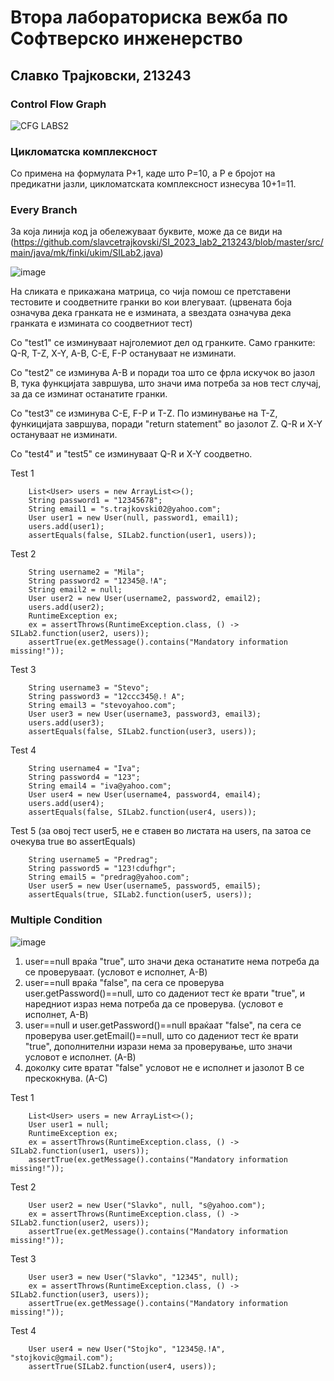 # Втора лабораториска вежба по Софтверско инженерство
## Славко Трајковски, 213243
### Control Flow Graph
![CFG LABS2](https://github.com/slavcetrajkovski/SI_2023_lab2_213243/assets/126784837/f0608ce0-9938-4b27-9177-2d46eda974b3)
### Цикломатска комплексност
Со примена на формулата P+1, каде што P=10, а P е бројот на предикатни јазли, цикломатската комплексност изнесува 10+1=11.
### Every Branch
За која линија код ја обележуваат буквите, може да се види на (https://github.com/slavcetrajkovski/SI_2023_lab2_213243/blob/master/src/main/java/mk/finki/ukim/SILab2.java)

![image](https://github.com/slavcetrajkovski/SI_2023_lab2_213243/assets/126784837/6787e336-946f-4fc0-bf2a-652f936c7c3a)

На сликата е прикажана матрица, со чија помош се претставени тестовите и соодветните гранки во кои влегуваат. (црвената боја означува дека гранката не е измината, а ѕвездата означува дека гранката е измината со соодветниот тест)

Со "test1" се изминуваат најголемиот дел од гранките. Само гранките: Q-R, T-Z, X-Y, A-B, C-E, F-P остануваат не изминати.

Со "test2" се изминува A-B и поради тоа што се фрла искучок во јазол B, тука функцијата завршува, што значи има потреба за нов тест случај, за да се изминат останатите гранки.

Со "test3" се изминува C-E, F-P и T-Z. По изминување на T-Z, функицијата завршува, поради "return statement" во јазолот Z. Q-R и X-Y остануваат не изминати.

Со "test4" и "test5" се изминуваат Q-R и X-Y соодветно.

Test 1
        
        List<User> users = new ArrayList<>();
        String password1 = "12345678";
        String email1 = "s.trajkovski02@yahoo.com";
        User user1 = new User(null, password1, email1);
        users.add(user1);
        assertEquals(false, SILab2.function(user1, users));

Test 2
        
        String username2 = "Mila";
        String password2 = "12345@.!A";
        String email2 = null;
        User user2 = new User(username2, password2, email2);
        users.add(user2);
        RuntimeException ex;
        ex = assertThrows(RuntimeException.class, () -> SILab2.function(user2, users));
        assertTrue(ex.getMessage().contains("Mandatory information missing!"));

Test 3
        
        String username3 = "Stevo";
        String password3 = "12ccc345@.! A";
        String email3 = "stevoyahoo.com";
        User user3 = new User(username3, password3, email3);
        users.add(user3);
        assertEquals(false, SILab2.function(user3, users));

Test 4
        
        String username4 = "Iva";
        String password4 = "123";
        String email4 = "iva@yahoo.com";
        User user4 = new User(username4, password4, email4);
        users.add(user4);
        assertEquals(false, SILab2.function(user4, users));

Test 5 (за овој тест user5, не е ставен во листата на users, па затоа се очекува true во assertEquals)
        
        String username5 = "Predrag";
        String password5 = "123!cdufhgr";
        String email5 = "predrag@yahoo.com";
        User user5 = new User(username5, password5, email5);
        assertEquals(true, SILab2.function(user5, users));
        
### Multiple Condition
![image](https://github.com/slavcetrajkovski/SI_2023_lab2_213243/assets/126784837/6402ee7c-6cf8-4a91-81ea-ddb6ca03d4e0)
1. user==null враќа "true", што значи дека останатите нема потреба да се проверуваат. (условот е исполнет, A-B)
2. user==null враќа "false", па сега се проверува user.getPassword()==null, што со дадениот тест ќе врати "true", и наредниот израз нема потреба да се проверува. (условот е исполнет, A-B)
3. user==null и user.getPassword()==null враќаат "false", па сега се проверува user.getEmail()==null, што со дадениот тест ќе врати "true", дополнителни изрази нема за проверување, што значи условот е исполнет. (A-B)
4. доколку сите вратат "false" условот не е исполнет и јазолот B се прескокнува. (A-C)
 
Test 1

        List<User> users = new ArrayList<>();
        User user1 = null;
        RuntimeException ex;
        ex = assertThrows(RuntimeException.class, () -> SILab2.function(user1, users));
        assertTrue(ex.getMessage().contains("Mandatory information missing!"));

Test 2

        User user2 = new User("Slavko", null, "s@yahoo.com");
        ex = assertThrows(RuntimeException.class, () -> SILab2.function(user2, users));
        assertTrue(ex.getMessage().contains("Mandatory information missing!"));

Test 3

        User user3 = new User("Slavko", "12345", null);
        ex = assertThrows(RuntimeException.class, () -> SILab2.function(user3, users));
        assertTrue(ex.getMessage().contains("Mandatory information missing!"));

Test 4

        User user4 = new User("Stojko", "12345@.!A", "stojkovic@gmail.com");
        assertTrue(SILab2.function(user4, users));
